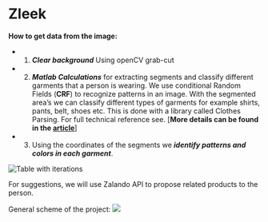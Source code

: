 # Zleek
**How to get data from the image:**
* 1. ***Clear background***
Using openCV grab-cut
* 2. ***Matlab Calculations*** for extracting segments and classify different garments that a person is wearing.
We use conditional Random Fields (**CRF**) to recognize patterns in an image. With the segmented area’s we can classify different types of garments for example shirts, pants, belt, shoes etc. This is done with a library called Clothes Parsing. For full technical reference see.
[**More details can be found in the [article](http://hi.cs.waseda.ac.jp/~esimo/publications/SimoSerraACCV2014.pdf)**]
* 3. Using the coordinates of the segments we ***identify patterns and colors in each garment***.

![Table with iterations](http://clip2net.com/clip/m527982/0c5bd-clip-16kb.png)

For suggestions, we will use Zalando API to propose related products to the person.

General scheme of the project:
![](http://clip2net.com/clip/m527982/5edda-clip-90kb.jpg)
